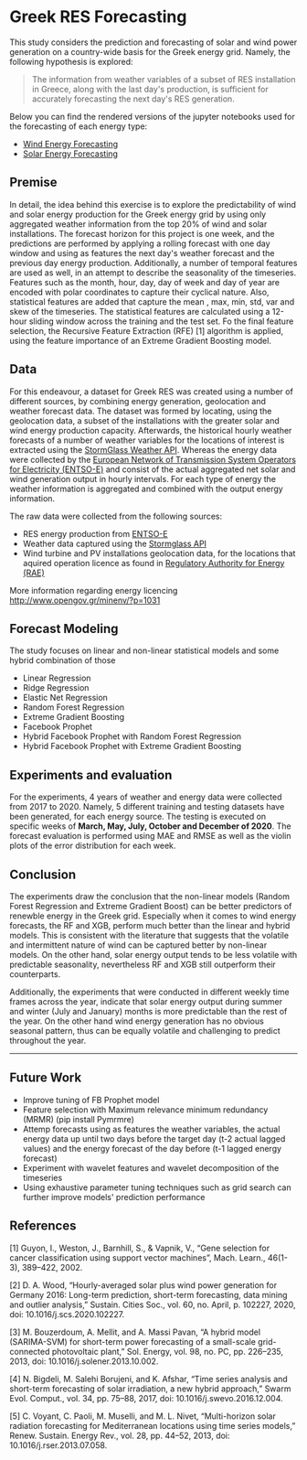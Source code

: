 # Greek RES Forecasting

This study considers the prediction and forecasting of solar and wind power generation on a country-wide basis for the Greek energy grid. Namely, the following hypothesis is explored:
> The information from weather variables of a subset of RES installation in Greece, along with the last day's production, is sufficient for accurately forecasting the next day's RES generation.

Below you can find the rendered versions of the jupyter notebooks used for the forecasting of each energy type:
* [Wind Energy Forecasting](https://nbviewer.jupyter.org/github/arvartho/greek-res-forecasting-project/blob/main/RES%20Forecasting%20-%20Solar%20Power%20Forecasting.ipynb)
* [Solar Energy Forecasting](https://nbviewer.jupyter.org/github/arvartho/greek-res-forecasting-project/blob/main/RES%20Forecasting%20-%20Wind%20Power%20Forecasting.ipynb)


## Premise
In detail, the idea behind this exercise is to explore the predictability of wind and solar energy production for the Greek energy grid by using only aggregated weather information from the top 20% of wind and solar installations. The forecast horizon for this project is one week, and the predictions are performed by applying a rolling forecast with one day window and using as features the next day's weather forecast and the previous day energy production. Additionally, a number of temporal features are used as well, in an attempt to describe the seasonality of the timeseries. Features such as the month, hour, day, day of week and day of year are encoded with polar coordinates to capture their cyclical nature. Also, statistical features are added that capture the mean , max, min, std, var and skew of the timeseries. The statistical features are calculated using a 12-hour sliding window across the training and the test set. Fo the final feature selection, the Recursive Feature Extraction (RFE) [1] algorithm is applied, using the feature importance of an Extreme Gradient Boosting model.


## Data
For this endeavour, a dataset for Greek RES was created using a number of different sources, by combining energy generation, geolocation and weather forecast data. The dataset was formed by locating, using the geolocation data, a subset of the installations with the greater solar and wind energy production capacity. Afterwards, the historical hourly weather forecasts of a number of weather variables for the locations of interest is extracted using the [StormGlass Weather API](https://docs.stormglass.io/#/weather?id=point-request). Whereas the energy data were collected by the [European Network of Transmission System Operators for Electricity (ENTSO-E)](https://transparency.entsoe.eu/load-domain/r2/totalLoadR2/show) and consist of the actual aggregated net solar and wind generation output in hourly intervals. For each type of energy the weather information is aggregated and combined with the output energy information.

The raw data were collected from the following sources:

* RES energy production from [ENTSO-E](https://transparency.entsoe.eu/load-domain/r2/totalLoadR2/show)
* Weather data captured using the [Stormglass API](https://docs.stormglass.io/#/weather?id=point-request)
* Wind turbine and PV installations geolocation data, for the locations that aquired operation licence as found in [Regulatory Authority for Energy (RAE)](https://geo.rae.gr/)

More information regarding energy licencing http://www.opengov.gr/minenv/?p=1031

## Forecast Modeling
The study focuses on linear and non-linear statistical models and some hybrid combination of those
* Linear Regression
* Ridge Regression
* Elastic Net Regression
* Random Forest Regression
* Extreme Gradient Boosting
* Facebook Prophet
* Hybrid Facebook Prophet with Random Forest Regression
* Hybrid Facebook Prophet with Extreme Gradient Boosting

## Experiments and evaluation
For the experiments, 4 years of weather and energy data were collected from 2017 to 2020. Namely, 5 different training and testing datasets have been generated, for each energy source. The testing is executed on specific weeks of **March, May, July, October and December of 2020**. The forecast evaluation is performed using MAE and RMSE as well as the violin plots of the error distribution for each week.

## Conclusion
The experiments draw the conclusion that the non-linear models (Random Forest Regression and Extreme Gradient Boost) can be better predictors of renewble energy in the Greek grid. Especially when it comes to wind energy forecasts, the RF and XGB, perform much better than the linear and hybrid models. This is consistent with the literature that suggests that the volatile and intermittent nature of wind can be captured better by non-linear models. On the other hand, solar energy output tends to be less volatile with predictable seasonality, nevertheless RF and XGB still outperform their counterparts.

Additionally, the experiments that were conducted in different weekly time frames across the year, indicate that solar energy output during summer and winter (July and January) months is more predictable than the rest of the year. On the other hand wind energy generation has no obvious seasonal pattern, thus can be equally volatile and challenging to predict throughout the year.

---

## Future Work
* Improve tuning of FB Prophet model
* Feature selection with Maximum relevance minimum redundancy (MRMR) (pip install Pymrmre)
* Attemp forecasts using as features the weather variables, the actual energy data up until two days before the target day (t-2 actual lagged values) and the energy forecast of the day before (t-1 lagged energy forecast)
* Experiment with wavelet features and wavelet decomposition of the timeseries
* Using exhaustive parameter tuning techniques such as grid search can further improve models' prediction performance

## References
[1] Guyon, I., Weston, J., Barnhill, S., & Vapnik, V., “Gene selection for cancer classification using support vector machines”, Mach. Learn., 46(1-3), 389–422, 2002.

[2] D. A. Wood, “Hourly-averaged solar plus wind power generation for Germany 2016: Long-term prediction, short-term forecasting, data mining and outlier analysis,” Sustain. Cities Soc., vol. 60, no. April, p. 102227, 2020, doi: 10.1016/j.scs.2020.102227.

[3] M. Bouzerdoum, A. Mellit, and A. Massi Pavan, “A hybrid model (SARIMA-SVM) for short-term power forecasting of a small-scale grid-connected photovoltaic plant,” Sol. Energy, vol. 98, no. PC, pp. 226–235, 2013, doi: 10.1016/j.solener.2013.10.002.

[4] N. Bigdeli, M. Salehi Borujeni, and K. Afshar, “Time series analysis and short-term forecasting of solar irradiation, a new hybrid approach,” Swarm Evol. Comput., vol. 34, pp. 75–88, 2017, doi: 10.1016/j.swevo.2016.12.004.

[5] C. Voyant, C. Paoli, M. Muselli, and M. L. Nivet, “Multi-horizon solar radiation forecasting for Mediterranean locations using time series models,” Renew. Sustain. Energy Rev., vol. 28, pp. 44–52, 2013, doi: 10.1016/j.rser.2013.07.058.
